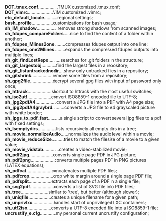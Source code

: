 **DOT_tmux.conf**................TMUX customized .tmux.conf;</br>
**DOT_vimrc**....................VIM customized .vimrc;</br>
**etc_default_locale**...........regional settings;</br>
**bash_profile**.................customizations for bash usage;</br>
**sh_IM_shadow**.................removes strong shadows from scanned images;</br>
**sh_fdupes_compareFolders**.....nice to find the content of a folder within another;</br>
**sh_fdupes_Mlines2one**.........compresses fdupes output into one line;</br>
**sh_fdupes_one2Mlines**.........expands the compressed fdupes outputs into multiple lines;</br>
**sh_git_findLostRepo**..........searches for .git folders in the structure;</br>
**sh_git_largestobj**............find the largest files in a repository;</br>
**sh_git_listuntrackednodir**....show only untracked files in a repository;</br>
**sh_gitshrink**.................remove some files from a repository;</br>
**sh_gpg2file**..................decrypt several gpg files with input of password only once;</br>
**sh_httrack**...................shortcut to httrack with the most useful switches;</br>
**sh_iso2utf**...................convert ISO8859-1 encoded file to UTF-8;</br>
**sh_jpg2pdfA4**.................convert a JPG file into a PDF with A4 page size;</br>
**sh_jpg2pdfA4graybrd**..........converts a JPG file to A4 grayscaled picture with white border;</br>
**sh_jpgs_to_pdf_fast**..........a single script to convert several jpg files to a pdf with fixed settings;</br>
**sh_lsemptydirs**...............lists recursively all empty dirs in a tree;</br>
**sh_movie_normalizeAudio**......normalizes the audio level within a movie;</br>
**sh_movie_reduceSize**..........tries to match the filesize of a movie to a given value;</br>
**sh_movie_vidstab**.............creates a video-stabilized movie;</br>
**sh_pdf2jpg**...................converts single page PDF in JPG picture;</br>
**sh_pdf2png**...................converts multiple pages PDF in PNG pictures (LATEX equations);</br>
**sh_pdfcat**....................concatenates multiple PDF files;</br>
**sh_pdfcrop**...................crop white margin around a single page PDF file;</br>
**sh_pdfsplit**..................extracts each page of a PDF in a single file;</br>
**sh_svg2pdf**...................converts a list of SVG file into PDF files;</br>
**sh_tree**......................similar to 'tree', but better (although slower);</br>
**sh_uniqfile**..................creates a unique filename for a given path;</br>
**sh_unprivlxc**.................handles start of unprivileged LXC containers;</br>
**sh_utf2iso**...................converts a UTF-8 encoded file into a ISO8859-1 file;</br>
**uncrustify_e.cfg**.............my personal current uncrustify configuration;</br>
